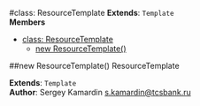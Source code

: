 <a name="ResourceTemplate"></a>
#class: ResourceTemplate
**Extends**: `Template`  
**Members**

* [class: ResourceTemplate](#ResourceTemplate)
  * [new ResourceTemplate()](#new_ResourceTemplate)

<a name="new_ResourceTemplate"></a>
##new ResourceTemplate()
ResourceTemplate

**Extends**: `Template`  
**Author**: Sergey Kamardin <s.kamardin@tcsbank.ru>  
